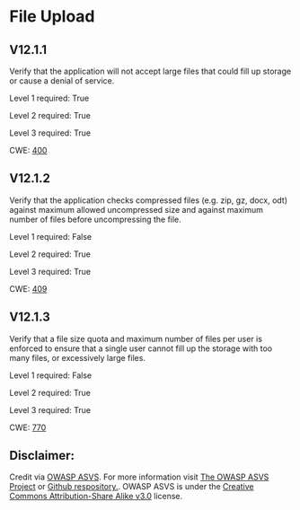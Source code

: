 #  File Upload
## V12.1.1
Verify that the application will not accept large files that could fill up storage or cause a denial of service.
Level 1 required: True
Level 2 required: True
Level 3 required: True
CWE: [400](https://cwe.mitre.org/data/definitions/400)
## V12.1.2
Verify that the application checks compressed files (e.g. zip, gz, docx, odt) against maximum allowed uncompressed size and against maximum number of files before uncompressing the file.
Level 1 required: False
Level 2 required: True
Level 3 required: True
CWE: [409](https://cwe.mitre.org/data/definitions/409)
## V12.1.3
Verify that a file size quota and maximum number of files per user is enforced to ensure that a single user cannot fill up the storage with too many files, or excessively large files.
Level 1 required: False
Level 2 required: True
Level 3 required: True
CWE: [770](https://cwe.mitre.org/data/definitions/770)

## Disclaimer:
Credit via [OWASP ASVS](https://owasp.org/www-project-application-security-verification-standard/). For more information visit [The OWASP ASVS Project](https://owasp.org/www-project-application-security-verification-standard/) or [Github respository.](https://github.com/OWASP/ASVS). OWASP ASVS is under the [Creative Commons Attribution-Share Alike v3.0](https://creativecommons.org/licenses/by-sa/3.0/) license.
